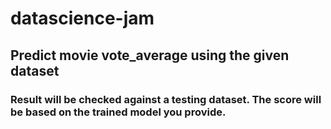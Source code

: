 # datascience-jam

## Predict movie vote_average using the given dataset

### Result will be checked against a testing dataset. The score will be based on the trained model you provide.
